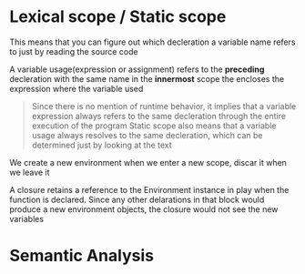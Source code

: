 # Lexical scope / Static scope
This means that you can figure out which decleration a variable name refers to
just by reading the source code

A variable usage(expression or assignment) refers to the **preceding** decleration
with the same name in the **innermost** scope the encloses the expression where the variable used

> Since there is no mention of runtime behavior, it implies that a variable expression
> always refers to the same decleration through the entire execution of the program
> Static scope also means that a variable usage always resolves to the same decleration,
> which can be determined just by looking at the text

We create a new environment when we enter a new scope, discar it when we leave it

A closure retains a reference to the Environment instance in play when the function is
declared. Since any other delarations in that block would produce a new environment objects,
the closure would not see the new variables


# Semantic Analysis

